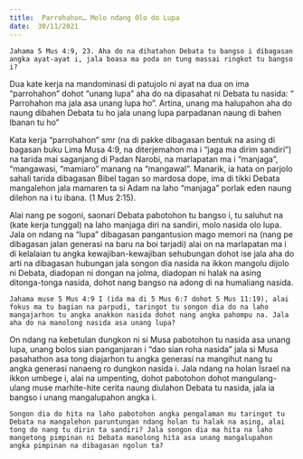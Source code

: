 ```yaml
---
title:  Parrohahon… Molo ndang Olo do Lupa
date:  30/11/2021
---
```


`Jahama 5 Mus 4:9, 23. Aha do na dihatahon Debata tu bangso i dibagasan angka ayat-ayat i, jala boasa ma poda on tung massai ringkot tu bangso i?`

Dua kate kerja na mandominasi di patujolo ni ayat na dua on ima “parrohahon” dohot “unang lupa” aha do na dipasahat ni Debata tu nasida: “ Parrohahon ma jala asa unang lupa ho”. Artina, unang ma halupahon aha do naung dibahen Debata tu ho jala unang lupa parpadanan naung di bahen Ibanan tu ho”

Kata kerja “parrohahon” smr (na di pakke dibagasan bentuk na asing di bagasan buku Lima Musa 4:9, na diterjemahon ma i “jaga ma dirim sandiri”) na tarida mai saganjang di Padan Narobi, na marlapatan ma i “manjaga”, “mangawasi, “mamiaro” manang na “mangawal”. Manarik, ia hata on parjolo sahali tarida dibagasan Bibel tagan so mardosa dope, ima di tikki Debata mangalehon jala mamaren ta si Adam na laho “manjaga” porlak eden naung dilehon na i tu ibana. (1 Mus 2:15).

Alai nang pe sogoni, saonari Debata pabotohon tu bangso i, tu saluhut na (kate kerja tunggal) na laho manjaga diri na sandiri, molo nasida olo lupa. Jala on ndang na “lupa” dibagasan pangantusion mago memori na (nang pe dibagasan jalan generasi na baru na boi tarjadi) alai on na marlapatan ma i di kelalaian tu angka kewajiban-kewajiban sehubungan dohot ise jala aha do arti na dibagasan hubungan jala songon dia nasida na ikkon mangolu dijolo ni Debata, diadopan ni dongan na jolma, diadopan ni halak na asing ditonga-tonga nasida, dohot nang bangso na adong di na humaliang nasida.

`Jahama muse 5 Mus 4:9 I (ida ma di 5 Mus 6:7 dohot 5 Mus 11:19), alai fokus ma tu bagian na parpudi, taringot tu songon dia do na laho mangajarhon tu angka anakkon nasida dohot nang angka pahompu na. Jala aha do na manolong nasida asa unang lupa?`

On ndang na kebetulan dungkon ni si Musa pabotohon tu nasida asa unang lupa, unang bolos sian panganjaran i “dao sian roha nasida” jala si Musa pasahathon asa tong diajarhon tu angka generasi na mangihut nang tu angka generasi nanaeng ro dungkon nasida i. Jala ndang na holan Israel na ikkon umbege i, alai na umpenting, dohot pabotohon dohot mangulang-ulang muse marhite-hite cerita naung diulahon Debata tu nasida, jala ia bangso i unang mangalupahon angka i.

`Songon dia do hita na laho pabotohon angka pengalaman mu taringot tu Debata na mangalehon paruntungan ndang holan tu halak na asing, alai tong do nang tu dirin ta sandiri? Jala songon dia ma hita na laho mangetong pimpinan ni Debata manolong hita asa unang mangalupahon angka pimpinan na dibagasan ngolun ta?`